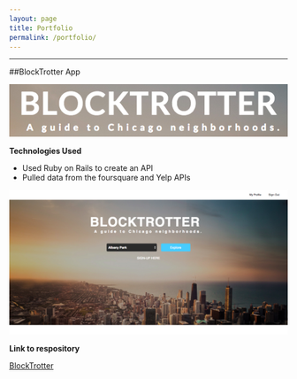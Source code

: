 ```yaml
---
layout: page
title: Portfolio
permalink: /portfolio/
---
```


------

##BlockTrotter App

![Logo](/img/blocktrotter_logo.png)

**Technologies Used**

- Used Ruby on Rails to create an API
- Pulled data from the foursquare and Yelp APIs

![Homepage](/img/homepage.png)

**Link to respository**

<a href="https://github.com/WDI-Woodstock-Lucy/ChicagoNeighborhoodApp" target="_blank">BlockTrotter</a>
